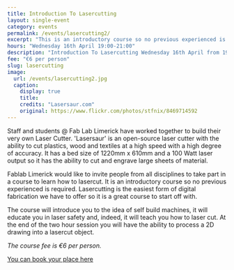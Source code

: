 ```yaml
---
title: Introduction To Lasercutting
layout: single-event
category: events
permalink: /events/lasercutting2/
excerpt: "This is an introductory course so no previous experienced is required. Lasercutting is the easiest form of digital fabrication we have to offer so it is a great course to start off with."
hours: "Wednesday 16th April 19:00-21:00"
description: "Introduction To Lasercutting Wednesday 16th April from 19:00 to 21:00"
fee: "€6 per person"
slug: lasercutting
image:
  url: /events/lasercutting2.jpg
  caption:
    display: true
    title: 
    credits: "Lasersaur.com"
    original: https://www.flickr.com/photos/stfnix/8469714592
---
```


Staff and students @ Fab Lab Limerick have worked together to build their very own Laser Cutter. 'Lasersaur' is an open-source laser cutter with the ability to cut plastics, wood and textiles at a high speed with a high degree of accuracy. It has a bed size of 1220mm x 610mm and a 100 Watt laser output so it has the ability to cut and engrave large sheets of material.

Fablab Limerick would like to invite people from all disciplines to take part in a course to learn how to lasercut. It is an introductory course so no previous experienced is required. Lasercutting is the easiest form of digital fabrication we have to offer so it is a great course to start off with.

The course will introduce you to the idea of self build machines, it will educate you in laser safety and, indeed, it will teach you how to laser cut. At the end of the two hour session you will have the ability to process a 2D drawing into a lasercut object.

*The course fee is €6 per person.*

[You can book your place here](http://fablablimerick.ticketleap.com/introduction-to-lasercutting2/)